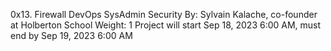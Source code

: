 0x13. Firewall
DevOps
SysAdmin
Security
 By: Sylvain Kalache, co-founder at Holberton School
 Weight: 1
 Project will start Sep 18, 2023 6:00 AM, must end by Sep 19, 2023 6:00 AM